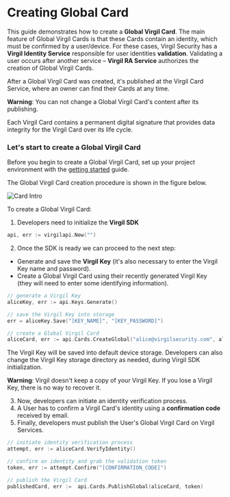 # Creating Global Card

This guide demonstrates how to create a **Global Virgil Card**. The main feature of Global Virgil Cards is that these Cards contain an identity, which must be confirmed by a user/device. For these cases, Virgil Security has a **Virgil Identity Service** responsible for user identities **validation**. Validating a user occurs after another service – **Virgil RA Service**  authorizes the creation of Global Virgil Cards.

After a Global Virgil Card was created, it's published at the Virgil Card Service, where an owner can find their Cards at any time.

**Warning**: You can not change a Global Virgil Card's content after its publishing.

Each Virgil Card contains a permanent digital signature that provides data integrity for the Virgil Card over its life cycle.

### Let's start to create a Global Virgil Card

Before you begin to create a Global Virgil Card, set up your project environment with the [getting started](/docs/guides/configuration/client-configuration.md) guide.

The Global Virgil Card creation procedure is shown in the figure below.

![Card Intro](https://github.com/VirgilSecurity/go-virgil/virgil/edit/docs-review/docs/img/Card_intro.png "Create Global Virgil Card")

To create a Global Virgil Card:

1. Developers need to initialize the **Virgil SDK**

```go
api, err := virgilapi.New("")
```

2. Once the SDK is ready we can proceed to the next step:


- Generate and save the **Virgil Key** (it's also necessary to enter the Virgil Key name and password).
- Create a Global Virgil Card using their recently generated Virgil Key (they will need to enter some identifying information).


```go
// generate a Virgil Key
aliceKey, err := api.Keys.Generate()

// save the Virgil Key into storage
err = aliceKey.Save("[KEY_NAME]", "[KEY_PASSWORD]")

// create a Global Virgil Card
aliceCard, err := api.Cards.CreateGlobal("alice@virgilsecurity.com", aliceKey)
```

The Virgil Key will be saved into default device storage. Developers can also change the Virgil Key storage directory as needed, during Virgil SDK initialization.

**Warning**: Virgil doesn't keep a copy of your Virgil Key. If you lose a Virgil Key, there is no way to recover it.

3. Now, developers can initiate an identity verification process.
4. A User has to confirm a Virgil Card's identity using a **confirmation code** received by email.
5. Finally, developers must publish the User's Global Virgil Card on Virgil Services.

```go
// initiate identity verification process
attempt, err := aliceCard.VerifyIdentity()

// confirm an identity and grab the validation token
token, err := attempt.Confirm("[CONFIRMATION_CODE]")

// publish the Virgil Card
publishedCard, err :=  api.Cards.PublishGlobal(aliceCard, token)
```
